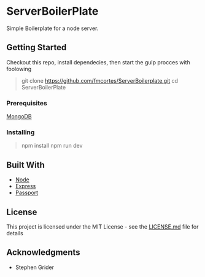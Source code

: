 # ServerBoilerPlate

Simple Boilerplate for a node server.

## Getting Started

Checkout this repo, install dependecies, then start the gulp procces with foolowing
> git clone https://github.com/fmcortes/ServerBoilerplate.git
> cd ServerBoilerPlate

### Prerequisites

[MongoDB](https://docs.mongodb.com/tutorials/)


### Installing

> npm install
> npm run dev

## Built With

* [Node](https://nodejs.org/es/) 
* [Express](http://expressjs.com) 
* [Passport](http://www.passportjs.org/)

## License

This project is licensed under the MIT License - see the [LICENSE.md](LICENSE.md) file for details

## Acknowledgments

* Stephen Grider

